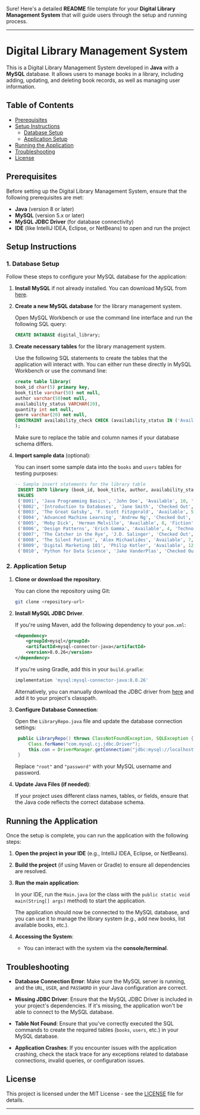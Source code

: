 Sure! Here's a detailed **README** file template for your **Digital Library Management System** that will guide users through the setup and running process.

---

# Digital Library Management System

This is a Digital Library Management System developed in **Java** with a **MySQL** database. It allows users to manage books in a library, including adding, updating, and deleting book records, as well as managing user information.

## Table of Contents

- [Prerequisites](#prerequisites)
- [Setup Instructions](#setup-instructions)
    - [Database Setup](#database-setup)
    - [Application Setup](#application-setup)
- [Running the Application](#running-the-application)
- [Troubleshooting](#troubleshooting)
- [License](#license)

## Prerequisites

Before setting up the Digital Library Management System, ensure that the following prerequisites are met:

- **Java** (version 8 or later)
- **MySQL** (version 5.x or later)
- **MySQL JDBC Driver** (for database connectivity)
- **IDE** (like IntelliJ IDEA, Eclipse, or NetBeans) to open and run the project

## Setup Instructions

### 1. Database Setup

Follow these steps to configure your MySQL database for the application:

1. **Install MySQL** if not already installed. You can download MySQL from [here](https://dev.mysql.com/downloads/).

2. **Create a new MySQL database** for the library management system.

   Open MySQL Workbench or use the command line interface and run the following SQL query:

   ```sql
   CREATE DATABASE digital_library;
   ```

3. **Create necessary tables** for the library management system.

   Use the following SQL statements to create the tables that the application will interact with. You can either run these directly in MySQL Workbench or use the command line:

   ```sql
   create table library(
   book_id char(5) primary key,
   book_title varchar(50) not null,
   author varchar(50)not null,
   availability_status VARCHAR(20),
   quantity int not null,
   genre varchar(20) not null,
   CONSTRAINT availability_check CHECK (availability_status IN ('Available', 'Checked Out'))
   );
   ```

   Make sure to replace the table and column names if your database schema differs.

4. **Import sample data** (optional):

   You can insert some sample data into the `books` and `users` tables for testing purposes:

   ```sql
   -- Sample insert statements for the library table
    INSERT INTO library (book_id, book_title, author, availability_status, quantity, genre)
    VALUES
    ('B001', 'Java Programming Basics', 'John Doe', 'Available', 10, 'Technology'),
    ('B002', 'Introduction to Databases', 'Jane Smith', 'Checked Out', 3, 'Education'),
    ('B003', 'The Great Gatsby', 'F. Scott Fitzgerald', 'Available', 5, 'Fiction'),
    ('B004', 'Advanced Machine Learning', 'Andrew Ng', 'Checked Out', 2, 'Technology'),
    ('B005', 'Moby Dick', 'Herman Melville', 'Available', 8, 'Fiction'),
    ('B006', 'Design Patterns', 'Erich Gamma', 'Available', 4, 'Technology'),
    ('B007', 'The Catcher in the Rye', 'J.D. Salinger', 'Checked Out', 1, 'Fiction'),
    ('B008', 'The Silent Patient', 'Alex Michaelides', 'Available', 7, 'Thriller'),
    ('B009', 'Digital Marketing 101', 'Philip Kotler', 'Available', 12, 'Business'),
    ('B010', 'Python for Data Science', 'Jake VanderPlas', 'Checked Out', 6, 'Technology');
   ```

### 2. Application Setup

1. **Clone or download the repository**.

   You can clone the repository using Git:
   ```bash
   git clone <repository-url>
   ```

2. **Install MySQL JDBC Driver**.

   If you're using Maven, add the following dependency to your `pom.xml`:

   ```xml
   <dependency>
       <groupId>mysql</groupId>
       <artifactId>mysql-connector-java</artifactId>
       <version>8.0.26</version>
   </dependency>
   ```

   If you're using Gradle, add this in your `build.gradle`:

   ```groovy
   implementation 'mysql:mysql-connector-java:8.0.26'
   ```

   Alternatively, you can manually download the JDBC driver from [here](https://dev.mysql.com/downloads/connector/j/) and add it to your project's classpath.

3. **Configure Database Connection**:

   Open the `LibraryRepo.java` file and update the database connection settings:

   ```java
    public LibraryRepo() throws ClassNotFoundException, SQLException {
        Class.forName("com.mysql.cj.jdbc.Driver");
        this.con = DriverManager.getConnection("jdbc:mysql://localhost:3306/database_name","user","password");
    }
   ```

   Replace `"root"` and `"password"` with your MySQL username and password.

4. **Update Java Files (if needed)**:

   If your project uses different class names, tables, or fields, ensure that the Java code reflects the correct database schema.

## Running the Application

Once the setup is complete, you can run the application with the following steps:

1. **Open the project in your IDE** (e.g., IntelliJ IDEA, Eclipse, or NetBeans).

2. **Build the project** (if using Maven or Gradle) to ensure all dependencies are resolved.

3. **Run the main application**:

   In your IDE, run the `Main.java` (or the class with the `public static void main(String[] args)` method) to start the application.

   The application should now be connected to the MySQL database, and you can use it to manage the library system (e.g., add new books, list available books, etc.).

4. **Accessing the System**:

    - You can interact with the system via the **console/terminal**.
## Troubleshooting

- **Database Connection Error**: Make sure the MySQL server is running, and the `URL`, `USER`, and `PASSWORD` in your Java configuration are correct.

- **Missing JDBC Driver**: Ensure that the MySQL JDBC Driver is included in your project's dependencies. If it's missing, the application won't be able to connect to the MySQL database.

- **Table Not Found**: Ensure that you've correctly executed the SQL commands to create the required tables (`books`, `users`, etc.) in your MySQL database.

- **Application Crashes**: If you encounter issues with the application crashing, check the stack trace for any exceptions related to database connections, invalid queries, or configuration issues.

## License

This project is licensed under the MIT License - see the [LICENSE](LICENSE) file for details.

---